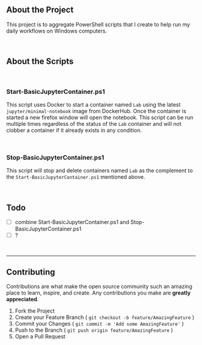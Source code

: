 
<!-- TABLE OF CONTENTS -->

## About the Project
This project is to aggregate PowerShell scripts that I create to help run my daily workflows on Windows computers.

</br>

## About the Scripts
</br>  

### **Start-BasicJupyterContainer.ps1**  
  
This script uses Docker to start a container named `Lab` using the latest `jupyter/minimal-notebook` image from DockerHub. Once the container is started a new firefox window will open the notebook. This script can be run multiple times regardless of the status of the `Lab` container and will not clobber a container if it already exists in any condition.

</br>  

### **Stop-BasicJupyterContainer.ps1**  
  
This script will stop and delete containers named `Lab` as the complement to the `Start-BasicJupyterContainer.ps1` mentioned above.

</br>  

## Todo
- [ ] combine Start-BasicJupyterContainer.ps1 and Stop-BasicJupyterContainer.ps1
- [ ] ?

</br>

---
## Contributing

Contributions are what make the open source community such an amazing place to learn, inspire, and create. Any contributions you make are **greatly appreciated**.

1. Fork the Project
2. Create your Feature Branch ( `git checkout -b feature/AmazingFeature` )
3. Commit your Changes ( `git commit -m 'Add some AmazingFeature'` )
4. Push to the Branch ( `git push origin feature/AmazingFeature` )
5. Open a Pull Request
